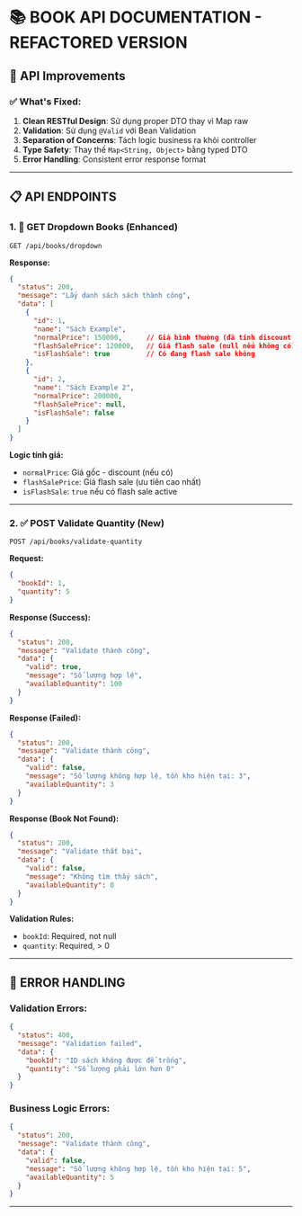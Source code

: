 # 📚 BOOK API DOCUMENTATION - REFACTORED VERSION

## 🔧 API Improvements

### ✅ What's Fixed:
1. **Clean RESTful Design**: Sử dụng proper DTO thay vì Map raw
2. **Validation**: Sử dụng `@Valid` với Bean Validation  
3. **Separation of Concerns**: Tách logic business ra khỏi controller
4. **Type Safety**: Thay thế `Map<String, Object>` bằng typed DTO
5. **Error Handling**: Consistent error response format

---

## 📋 API ENDPOINTS

### 1. 🔽 GET Dropdown Books (Enhanced)
```http
GET /api/books/dropdown
```

**Response:**
```json
{
  "status": 200,
  "message": "Lấy danh sách sách thành công",
  "data": [
    {
      "id": 1,
      "name": "Sách Example",
      "normalPrice": 150000,      // Giá bình thường (đã tính discount nếu có)
      "flashSalePrice": 120000,   // Giá flash sale (null nếu không có)
      "isFlashSale": true         // Có đang flash sale không
    },
    {
      "id": 2,
      "name": "Sách Example 2",
      "normalPrice": 200000,
      "flashSalePrice": null,
      "isFlashSale": false
    }
  ]
}
```

**Logic tính giá:**
- `normalPrice`: Giá gốc - discount (nếu có) 
- `flashSalePrice`: Giá flash sale (ưu tiên cao nhất)
- `isFlashSale`: `true` nếu có flash sale active

---

### 2. ✅ POST Validate Quantity (New)
```http
POST /api/books/validate-quantity
```

**Request:**
```json
{
  "bookId": 1,
  "quantity": 5
}
```

**Response (Success):**
```json
{
  "status": 200,
  "message": "Validate thành công",
  "data": {
    "valid": true,
    "message": "Số lượng hợp lệ",
    "availableQuantity": 100
  }
}
```

**Response (Failed):**
```json
{
  "status": 200,
  "message": "Validate thành công", 
  "data": {
    "valid": false,
    "message": "Số lượng không hợp lệ, tồn kho hiện tại: 3",
    "availableQuantity": 3
  }
}
```

**Response (Book Not Found):**
```json
{
  "status": 200,
  "message": "Validate thất bại",
  "data": {
    "valid": false,
    "message": "Không tìm thấy sách",
    "availableQuantity": 0
  }
}
```

**Validation Rules:**
- `bookId`: Required, not null
- `quantity`: Required, > 0

---
 
## 📝 ERROR HANDLING

### Validation Errors:
```json
{
  "status": 400,
  "message": "Validation failed",
  "data": {
    "bookId": "ID sách không được để trống",
    "quantity": "Số lượng phải lớn hơn 0"
  }
}
```

### Business Logic Errors:
```json
{
  "status": 200,
  "message": "Validate thành công",
  "data": {
    "valid": false,
    "message": "Số lượng không hợp lệ, tồn kho hiện tại: 5",
    "availableQuantity": 5
  }
}
```

---

 